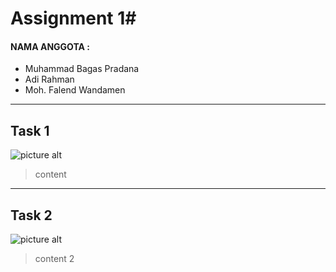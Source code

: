 # Assignment 1#

#### NAMA ANGGOTA : ####
* Muhammad Bagas Pradana 
* Adi Rahman 
* Moh. Falend Wandamen 

- - - -
## Task 1 ##

![picture alt](http://via.placeholder.com/200x150 "Title is optional")

> content

- - - -

## Task 2 ##

![picture alt](http://via.placeholder.com/200x150 "Title is optional")

> content 2
